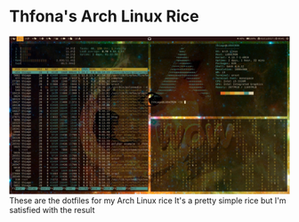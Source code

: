 # Thfona's Arch Linux Rice
![Screenshot](Screenshot.jpg)
These are the dotfiles for my Arch Linux rice
It's a pretty simple rice but I'm satisfied with the result
